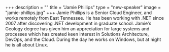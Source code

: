+++
description = ""
title = "Jamie Phillips"
type = "new-speaker"
image = "jamie-phillips.jpg"
+++
Jamie Phillips is a Senior Cloud Engineer, and works remotely from East Tennessee. He has been working with .NET since 2007 after discovering .NET development in graduate school. Jamie's Geology degree has given him an appreciation for large systems and processes which has created keen interest in Solutions Architecture, DevOps, and the Cloud. During the day he works on Windows, but at night he is all about Linux.